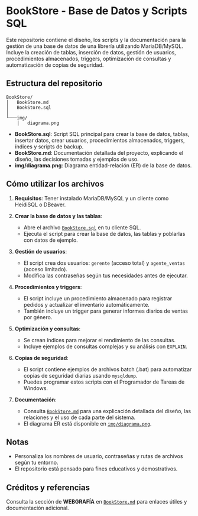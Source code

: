 # BookStore - Base de Datos y Scripts SQL

Este repositorio contiene el diseño, los scripts y la documentación para la gestión de una base de datos de una librería utilizando MariaDB/MySQL. Incluye la creación de tablas, inserción de datos, gestión de usuarios, procedimientos almacenados, triggers, optimización de consultas y automatización de copias de seguridad.

## Estructura del repositorio

```
BookStore/
│   BookStore.md
│   BookStore.sql
│
└───img/
    │   diagrama.png
```

- **BookStore.sql**: Script SQL principal para crear la base de datos, tablas, insertar datos, crear usuarios, procedimientos almacenados, triggers, índices y scripts de backup.
- **BookStore.md**: Documentación detallada del proyecto, explicando el diseño, las decisiones tomadas y ejemplos de uso.
- **img/diagrama.png**: Diagrama entidad-relación (ER) de la base de datos.

## Cómo utilizar los archivos

1. **Requisitos**: Tener instalado MariaDB/MySQL y un cliente como HeidiSQL o DBeaver.

2. **Crear la base de datos y las tablas**:
   - Abre el archivo [`BookStore.sql`](BookStore/BookStore.sql) en tu cliente SQL.
   - Ejecuta el script para crear la base de datos, las tablas y poblarlas con datos de ejemplo.

3. **Gestión de usuarios**:
   - El script crea dos usuarios: `gerente` (acceso total) y `agente_ventas` (acceso limitado).
   - Modifica las contraseñas según tus necesidades antes de ejecutar.

4. **Procedimientos y triggers**:
   - El script incluye un procedimiento almacenado para registrar pedidos y actualizar el inventario automáticamente.
   - También incluye un trigger para generar informes diarios de ventas por género.

5. **Optimización y consultas**:
   - Se crean índices para mejorar el rendimiento de las consultas.
   - Incluye ejemplos de consultas complejas y su análisis con `EXPLAIN`.

6. **Copias de seguridad**:
   - El script contiene ejemplos de archivos batch (.bat) para automatizar copias de seguridad diarias usando `mysqldump`.
   - Puedes programar estos scripts con el Programador de Tareas de Windows.

7. **Documentación**:
   - Consulta [`BookStore.md`](BookStore/BookStore.md) para una explicación detallada del diseño, las relaciones y el uso de cada parte del sistema.
   - El diagrama ER está disponible en [`img/diagrama.png`](BookStore/img/diagrama.png).

## Notas

- Personaliza los nombres de usuario, contraseñas y rutas de archivos según tu entorno.
- El repositorio está pensado para fines educativos y demostrativos.

## Créditos y referencias

Consulta la sección de **WEBGRAFÍA** en [`BookStore.md`](BookStore/BookStore.md) para enlaces útiles y documentación adicional.

